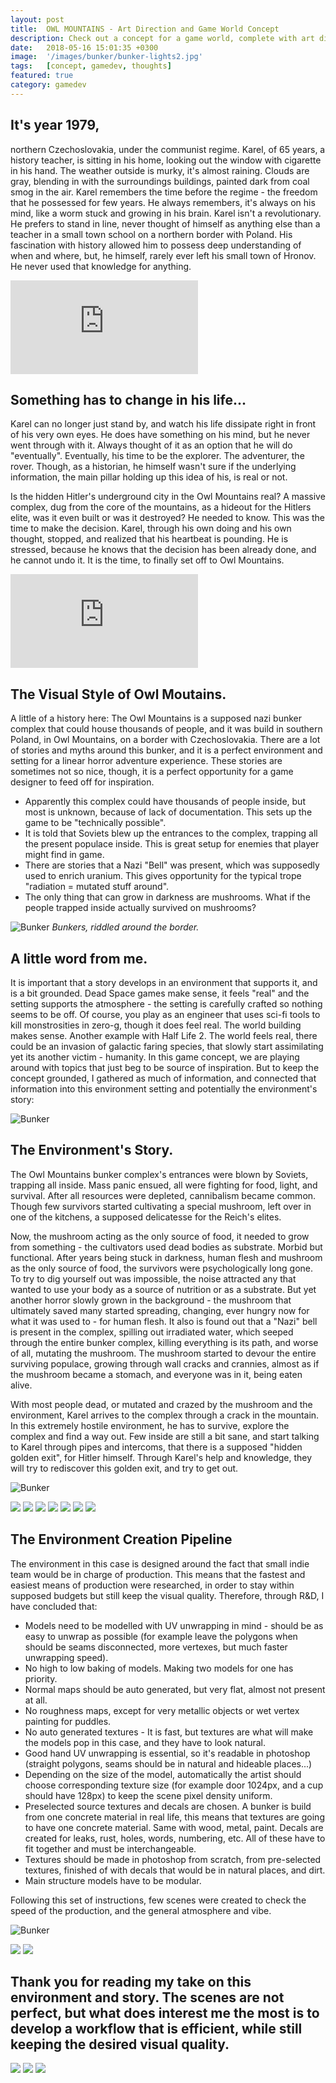 ```yaml
---
layout: post
title:  OWL MOUNTAINS - Art Direction and Game World Concept
description: Check out a concept for a game world, complete with art direction.
date:   2018-05-16 15:01:35 +0300
image:  '/images/bunker/bunker-lights2.jpg'
tags:   [concept, gamedev, thoughts]
featured: true
category: gamedev
---
```


## It's year 1979,
 northern Czechoslovakia, under the communist regime. Karel, of 65 years, a history teacher, is sitting in his home, looking out the window with cigarette in his hand. The weather outside is murky, it's almost raining. Clouds are gray, blending in with the surroundings buildings, painted dark from coal smog in the air. Karel remembers the time before the regime - the freedom that he possessed for few years. He always remembers, it's always on his mind, like a worm stuck and growing in his brain. Karel isn't a revolutionary. He prefers to stand in line, never thought of himself as anything else than a teacher in a small town school on a northern border with Poland. His fascination with history allowed him to possess deep understanding of when and where, but, he himself, rarely ever left his small town of Hronov. He never used that knowledge for anything. 

<p><iframe src="https://www.youtube.com/embed/9LXRBHtphPw" frameborder="0" allowfullscreen></iframe></p>

## Something has to change in his life...

Karel can no longer just stand by, and watch his life dissipate right in front of his very own eyes. He does have something on his mind, but he never went through with it. Always thought of it as an option that he will do "eventually". Eventually, his time to be the explorer. The adventurer, the rover. Though, as a historian, he himself wasn't sure if the underlying information, the main pillar holding up this idea of his, is real or not.

Is the hidden Hitler's underground city in the Owl Mountains real? A massive complex, dug from the core of the mountains, as a hideout for the Hitlers elite, was it even built or was it destroyed? He needed to know. This was the time to make the decision. Karel, through his own doing and his own thought, stopped, and realized that his heartbeat is pounding. He is stressed, because he knows that the decision has been already done, and he cannot undo it. It is the time, to finally set off to Owl Mountains.

<p><iframe src="https://www.youtube.com/embed/BCXLWvrWLHE" frameborder="0" allowfullscreen></iframe></p>

## The Visual Style of Owl Moutains.

A little of a history here: The Owl Mountains is a supposed nazi bunker complex that could house thousands of people, and it was build in southern Poland, in Owl Mountains, on a border with Czechoslovakia. There are a lot of stories and myths around this bunker, and it is a perfect environment and setting for a linear horror adventure experience. These stories are sometimes not so nice, though, it is a perfect opportunity for a game designer to feed off for inspiration.
- Apparently this complex could have thousands of people inside, but most is unknown, because of lack of documentation. This sets up the game to be "technically possible".
- It is told that Soviets blew up the entrances to the complex, trapping all the present populace inside. This is great setup for enemies that player might find in game. 
- There are stories that a Nazi "Bell" was present, which was supposedly used to enrich uranium. This gives opportunity for the typical trope "radiation = mutated stuff around". 
- The only thing that can grow in darkness are mushrooms. What if the people trapped inside actually survived on mushrooms?

![Bunker]({{site.baseurl}}/images/bunker/bunker-08.jpg)
*Bunkers, riddled around the border.*

## A little word from me.

It is important that a story develops in an environment that supports it, and is a bit grounded. Dead Space games make sense, it feels "real" and the setting supports the atmosphere - the setting is carefully crafted so nothing seems to be off. Of course, you play as an engineer that uses sci-fi tools to kill monstrosities in zero-g, though it does feel real. The world building makes sense. Another example with Half Life 2. The world feels real, there could be an invasion of galactic faring species, that slowly start assimilating yet its another victim - humanity.
In this game concept, we are playing around with topics that just beg to be source of inspiration. But to keep the concept grounded, I gathered as much of information, and connected that information into this environment setting and potentially the environment's story:

![Bunker]({{site.baseurl}}/images/bunker/bunker-01.jpg)

## The Environment's Story.

The Owl Mountains bunker complex's entrances were blown by Soviets, trapping all inside. Mass panic ensued, all were fighting for food, light, and survival. After all resources were depleted, cannibalism became common. Though few survivors started cultivating a special mushroom, left over in one of the kitchens, a supposed delicatesse for the Reich's elites. 

Now, the mushroom acting as the only source of food, it needed to grow from something - the cultivators used dead bodies as substrate. Morbid but functional. After years being stuck in darkness, human flesh and mushroom as the only source of food, the survivors were psychologically long gone. To try to dig yourself out was impossible, the noise attracted any that wanted to use your body as a source of nutrition or as a substrate. But yet another horror slowly grown in the background - the mushroom that ultimately saved many started spreading, changing, ever hungry now for what it was used to - for human flesh. It also is found out that a "Nazi" bell is present in the complex, spilling out irradiated water, which seeped through the entire bunker complex, killing everything is its path, and worse of all, mutating the mushroom. The mushroom started to devour the entire surviving populace, growing through wall cracks and crannies, almost as if the mushroom became a stomach, and everyone was in it, being eaten alive. 

With most people dead, or mutated and crazed by the mushroom and the environment, Karel arrives to the complex through a crack in the mountain. In this extremely hostile environment, he has to survive, explore the complex and find a way out. Few inside are still a bit sane, and start talking to Karel through pipes and intercoms, that there is a supposed "hidden golden exit", for Hitler himself. Through Karel's help and knowledge, they will try to rediscover this golden exit, and try to get out.

![Bunker]({{site.baseurl}}/images/bunker/bunker-02.jpg)

<div class="gallery-box">
  <div class="gallery">
    <img src="/images/bunker/bunker-03.jpg">
    <img src="/images/bunker/bunker-04.jpg">
    <img src="/images/bunker/bunker-05.jpg">
    <img src="/images/bunker/bunker-06.jpg">
    <img src="/images/bunker/bunker-07.jpg">
    <img src="/images/bunker/bunker-09.jpg">
    <img src="/images/bunker/bunker-10.jpg">   
  </div>
</div>


## The Environment Creation Pipeline

The environment in this case is designed around the fact that small indie team would be in charge of production. This means that the fastest and easiest means of production were researched, in order to stay within supposed budgets but still keep the visual quality. Therefore, through R&D, I have concluded that:

- Models need to be modelled with UV unwrapping in mind - should be as easy to unwrap as possible (for example leave the polygons when should be seams disconnected, more vertexes, but much faster unwrapping speed).
- No high to low baking of models. Making two models for one has priority.
- Normal maps should be auto generated, but very flat, almost not present at all.
- No roughness maps, except for very metallic objects or wet vertex painting for puddles.
- No auto generated textures - It is fast, but textures are what will make the models pop in this case, and they have to look natural.
- Good hand UV unwrapping is essential, so it's readable in photoshop (straight polygons, seams should be in natural and hideable places...) 
- Depending on the size of the model, automatically the artist should choose corresponding texture size (for example door 1024px, and a cup should have 128px) to keep the scene pixel density uniform.
- Preselected source textures and decals are chosen. A bunker is build from one concrete material in real life, this means that textures are going to have one concrete material. Same with wood, metal, paint. Decals are created for leaks, rust, holes, words, numbering, etc. All of these have to fit together and must be interchangeable. 
- Textures should be made in photoshop from scratch, from pre-selected textures, finished of with decals that would be in natural places, and dirt.
- Main structure models have to be modular. 

Following this set of instructions, few scenes were created to check the speed of the production, and the general atmosphere and vibe.




![Bunker]({{site.baseurl}}/images/bunker/bunker-lights3.jpg)
<div class="gallery-box">
  <div class="gallery">
    <img src="/images/bunker/bunker-lights1.jpg">
    <img src="/images/bunker/bunker-lights2.jpg">
  </div>
</div>

## Thank you for reading my take on this environment and story. The scenes are not perfect, but what does interest me the most is to develop a workflow that is efficient, while still keeping the desired visual quality.

<div class="gallery-box">
  <div class="gallery">
    <img src="/images/bunker/bunker-prison_1.jpg">
    <img src="/images/bunker/bunker-prison_2.jpg">
    <img src="/images/bunker/bunker-prison_3.jpg">
  </div>
</div>

